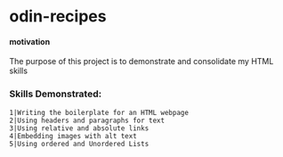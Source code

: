 # odin-recipes

#### motivation
The purpose of this project is to demonstrate and consolidate my HTML skills

### Skills Demonstrated:
    1|Writing the boilerplate for an HTML webpage
    2|Using headers and paragraphs for text
    3|Using relative and absolute links
    4|Embedding images with alt text
    5|Using ordered and Unordered Lists
